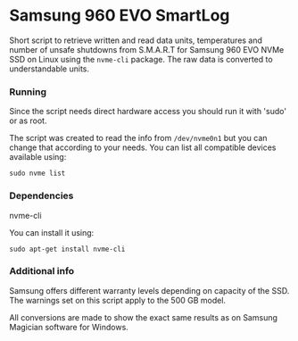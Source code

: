 Samsung 960 EVO SmartLog
===============
Short script to retrieve written and read data units, temperatures and number of unsafe shutdowns from S.M.A.R.T for Samsung 960 EVO NVMe SSD on Linux using the `nvme-cli` package. The raw data is converted to understandable units.

### Running

Since the script needs direct hardware access you should run it with 'sudo' or as root.

The script was created to read the info from `/dev/nvme0n1` but you can change that according to your needs. You can list all compatible devices available using:

`sudo nvme list`

### Dependencies

nvme-cli

You can install it using:

`sudo apt-get install nvme-cli`

### Additional info

Samsung offers different warranty levels depending on capacity of the SSD. The warnings set on this script apply to the 500 GB model. 

All conversions are made to show the exact same results as on Samsung Magician software for Windows. 
